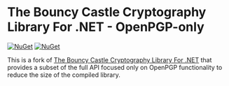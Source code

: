 # The Bouncy Castle Cryptography Library For .NET - OpenPGP-only
[![NuGet](https://img.shields.io/nuget/dt/BouncyCastle.OpenPGP.svg)](https://www.nuget.org/packages/BouncyCastle.OpenPGP) [![NuGet](https://img.shields.io/nuget/vpre/BouncyCastle.OpenPGP.svg)](https://www.nuget.org/packages/BouncyCastle.OpenPGP)

This is a fork of [The Bouncy Castle Cryptography Library For .NET](https://github.com/bcgit/bc-csharp) that provides a subset of the full API focused only on OpenPGP functionality to reduce the size of the compiled library.